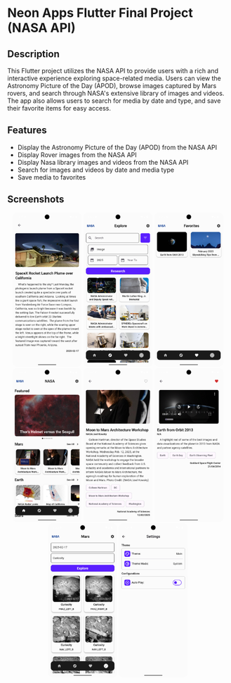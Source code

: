 # Neon Apps Flutter Final Project (NASA API)

## Description

This Flutter project utilizes the NASA API to provide users with a rich and interactive experience exploring space-related media. Users can view the Astronomy Picture of the Day (APOD), browse images captured by Mars rovers, and search through NASA's extensive library of images and videos. The app also allows users to search for media by date and type, and save their favorite items for easy access.

## Features

- Display the Astronomy Picture of the Day (APOD) from the NASA API
- Display Rover images from the NASA API
- Display Nasa library images and videos from the NASA API
- Search for images and videos by date and media type
- Save media to favorites

## Screenshots

<div align="center">
    <img src="resources/apod_details_screen.png" alt="APOD Details Screen" height="350px" style="border-radius:10px">
    <img src="resources/explore_screen.png" alt="Explore Screen" height="350px" style="border-radius:10px">
    <img src="resources/favorites_screen.png" alt="Favorites Screen" height="350px" style="border-radius:10px">
    <img src="resources/home_screen.png" alt="Home Screen" height="350px" style="border-radius:10px">
    <img src="resources/library_details_screen_image.png" alt="Library Details Screen Image" height="350px" style="border-radius:10px">
    <img src="resources/library_details_screen_video.png" alt="Library Details Screen Video" height="350px" style="border-radius:10px">
    <img src="resources/mars_screen.png" alt="Mars Screen" height="350px" style="border-radius:10px">
    <img src="resources/settings_screen.png" alt="Settings Screen" height="350px" style="border-radius:10px">                            
</div>
